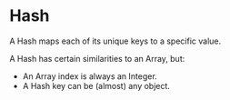 # Hash

A Hash maps each of its unique keys to a specific value.

A Hash has certain similarities to an Array, but:

- An Array index is always an Integer.
- A Hash key can be (almost) any object.